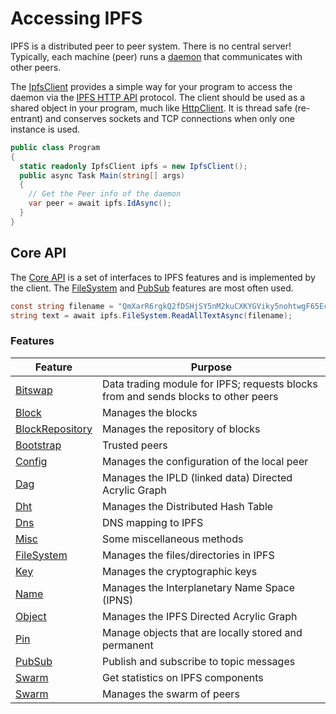 ﻿# Accessing IPFS

IPFS is a distributed peer to peer system.  There is no central server!  Typically, each machine (peer) runs 
a [daemon](daemon.md) that communicates with other peers.

The [IpfsClient](xref:Ipfs.Http.IpfsClient) provides a simple way for your program to access the daemon 
via the [IPFS HTTP API](https://docs.ipfs.io/reference/api/http/) protocol. The client 
should be used as a shared object in your program, much like [HttpClient](xref:System.Net.Http.HttpClient).  It is 
thread safe (re-entrant) and conserves sockets and TCP connections when only one instance is used.

```csharp
public class Program
{
  static readonly IpfsClient ipfs = new IpfsClient();
  public async Task Main(string[] args) 
  {
	// Get the Peer info of the daemon
	var peer = await ipfs.IdAsync();
  }
}
```

## Core API

The [Core API](xref:Ipfs.CoreApi.ICoreApi) is a set of interfaces to IPFS features and is implemented by the client.  The 
[FileSystem](filesystem.md) and [PubSub]() features are most often used.

```csharp
const string filename = "QmXarR6rgkQ2fDSHjSY5nM2kuCXKYGViky5nohtwgF65Ec/about";
string text = await ipfs.FileSystem.ReadAllTextAsync(filename);
```

### Features

| Feature | Purpose |
| ------- | ------- |
| [Bitswap](xref:Ipfs.CoreApi.IBitswapApi) | Data trading module for IPFS; requests blocks from and sends blocks to other peers |
| [Block](xref:Ipfs.CoreApi.IBlockApi) | Manages the blocks |
| [BlockRepository](xref:Ipfs.CoreApi.IBlockRepositoryApi) | Manages the repository of blocks |
| [Bootstrap](xref:Ipfs.CoreApi.IBootstrapApi) | Trusted peers |
| [Config](xref:Ipfs.CoreApi.IConfigApi) | Manages the configuration of the local peer |
| [Dag](xref:Ipfs.CoreApi.IDagApi) | Manages the IPLD (linked data) Directed Acrylic Graph |
| [Dht](xref:Ipfs.CoreApi.IDhtApi) | Manages the Distributed Hash Table |
| [Dns](xref:Ipfs.CoreApi.IDhtApi) | DNS mapping to IPFS |
| [Misc](xref:Ipfs.CoreApi.IGenericApi) | Some miscellaneous methods |
| [FileSystem](xref:Ipfs.CoreApi.IFileSystemApi) | Manages the files/directories in IPFS |
| [Key](xref:Ipfs.CoreApi.IKeyApi) | Manages the cryptographic keys |
| [Name](xref:Ipfs.CoreApi.INameApi) | Manages the Interplanetary Name Space (IPNS) |
| [Object](xref:Ipfs.CoreApi.IObjectApi) | Manages the IPFS Directed Acrylic Graph |
| [Pin](xref:Ipfs.CoreApi.IPinApi) | Manage objects that are locally stored and permanent |
| [PubSub](xref:Ipfs.CoreApi.IPubSubApi) | Publish and subscribe to topic messages |
| [Swarm](xref:Ipfs.CoreApi.IStatsApi) | Get statistics on IPFS components |
| [Swarm](xref:Ipfs.CoreApi.ISwarmApi) | Manages the swarm of peers |

